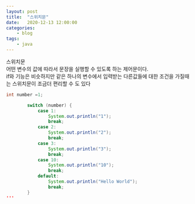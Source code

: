 ```yaml
---
layout: post
title:	"스위치문"
date:	2020-12-13 12:00:00
categories:
    - blog
tags:
    - java
---
```

스위치문   
어떤 변수의 값에 따라서 문장을 실행할 수 있도록 하는 제어문이다.   
if와 기능은 비슷하지만 같은 하나의 변수에서 입력받는 다른값들에 대한 조건을 가질때는 스위치문이 조금더 편리할 수 도 있다  

```java
int number =1;

        switch (number) {
            case 1:
                System.out.println("1");
                break;
            case 2:
                System.out.println("2");
                break;
            case 3:
                System.out.println("3");
                break;
            case 10:
                System.out.println("10");
                break;
            default:
                System.out.println("Hello World");
                break;
        }
'''

 